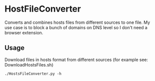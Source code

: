 # HostFileConverter

Converts and combines hosts files from different sources to one file. My use case is to block a bunch of domains on DNS level so I don't need a browser extension.

## Usage

Download files in hosts format from different sources (for example see: DownloadHostsFiles.sh)

`./HostsFileConverter.py -h`

